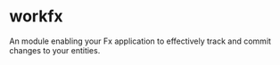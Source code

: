 # workfx
An module enabling your Fx application to effectively track and commit changes to your entities.
